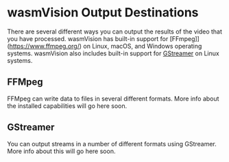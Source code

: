 # wasmVision Output Destinations

There are several different ways you can output the results of the video that you have processed. wasmVision has built-in support for [FFmpeg]](https://www.ffmpeg.org/) on Linux, macOS, and Windows operating systems. wasmVision also includes built-in support for [GStreamer](https://gstreamer.freedesktop.org/) on Linux systems.

## FFMpeg

FFMpeg can write data to files in several different formats. More info about the installed capabilities will go here soon.

## GStreamer

You can output streams in a number of different formats using GStreamer. More info about this will go here soon.
